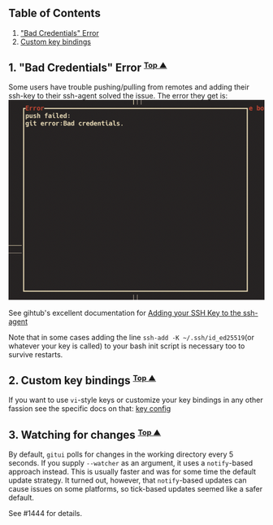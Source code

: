 

## <a name="table-of-contents"></a> Table of Contents

1. ["Bad Credentials" Error](#credentials)
2. [Custom key bindings](#keybindings)

## 1. <a name="credentials"></a> "Bad Credentials" Error <small><sup>[Top ▲](#table-of-contents)</sup></small>

Some users have trouble pushing/pulling from remotes and adding their ssh-key to their ssh-agent solved the issue. The error they get is:
![](./assets/bad-credentials.png)

See gihtub's excellent documentation for [Adding your SSH Key to the ssh-agent](https://docs.github.com/en/authentication/connecting-to-github-with-ssh/generating-a-new-ssh-key-and-adding-it-to-the-ssh-agent#adding-your-ssh-key-to-the-ssh-agent)

Note that in some cases adding the line `ssh-add -K ~/.ssh/id_ed25519`(or whatever your key is called) to your bash init script is necessary too to survive restarts.

## 2. <a name="keybindings"></a> Custom key bindings <small><sup>[Top ▲](#table-of-contents)</sup></small>

If you want to use `vi`-style keys or customize your key bindings in any other fassion see the specific docs on that: [key config](./KEY_CONFIG.md)

## 3. <a name="watcher"></a> Watching for changes <small><sup>[Top ▲](#table-of-contents)</sup></small>

By default, `gitui` polls for changes in the working directory every 5 seconds. If you supply `--watcher` as an argument, it uses a `notify`-based approach instead. This is usually faster and was for some time the default update strategy. It turned out, however, that `notify`-based updates can cause issues on some platforms, so tick-based updates seemed like a safer default.

See #1444 for details.
